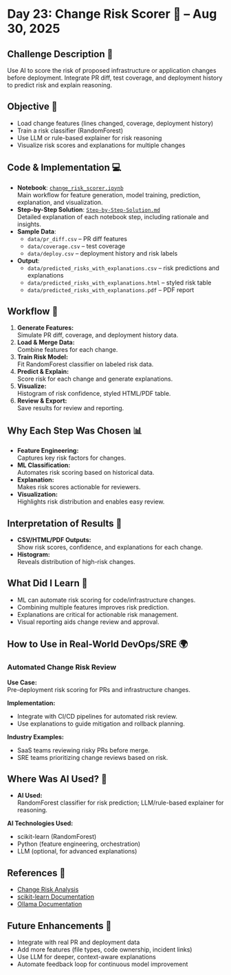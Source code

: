 # Day 23: Change Risk Scorer 🚦 – Aug 30, 2025

## Challenge Description 🎯
Use AI to score the risk of proposed infrastructure or application changes before deployment. Integrate PR diff, test coverage, and deployment history to predict risk and explain reasoning.

## Objective 🚀
- Load change features (lines changed, coverage, deployment history)
- Train a risk classifier (RandomForest)
- Use LLM or rule-based explainer for risk reasoning
- Visualize risk scores and explanations for multiple changes

## Code & Implementation 💻
- **Notebook**: [`change_risk_scorer.ipynb`](./change_risk_scorer.ipynb)  
  Main workflow for feature generation, model training, prediction, explanation, and visualization.
- **Step-by-Step Solution**: [`Step-by-Step-Solution.md`](./Step-by-Step-Solution.md)  
  Detailed explanation of each notebook step, including rationale and insights.
- **Sample Data**:  
  - `data/pr_diff.csv` – PR diff features  
  - `data/coverage.csv` – test coverage  
  - `data/deploy.csv` – deployment history and risk labels
- **Output**:  
  - `data/predicted_risks_with_explanations.csv` – risk predictions and explanations  
  - `data/predicted_risks_with_explanations.html` – styled risk table  
  - `data/predicted_risks_with_explanations.pdf` – PDF report

## Workflow 🔄

1. **Generate Features:**  
   Simulate PR diff, coverage, and deployment history data.
2. **Load & Merge Data:**  
   Combine features for each change.
3. **Train Risk Model:**  
   Fit RandomForest classifier on labeled risk data.
4. **Predict & Explain:**  
   Score risk for each change and generate explanations.
5. **Visualize:**  
   Histogram of risk confidence, styled HTML/PDF table.
6. **Review & Export:**  
   Save results for review and reporting.

## Why Each Step Was Chosen 📊
- **Feature Engineering:**  
  Captures key risk factors for changes.
- **ML Classification:**  
  Automates risk scoring based on historical data.
- **Explanation:**  
  Makes risk scores actionable for reviewers.
- **Visualization:**  
  Highlights risk distribution and enables easy review.

## Interpretation of Results 🧠
- **CSV/HTML/PDF Outputs:**  
  Show risk scores, confidence, and explanations for each change.
- **Histogram:**  
  Reveals distribution of high-risk changes.

## What Did I Learn 🧩
- ML can automate risk scoring for code/infrastructure changes.
- Combining multiple features improves risk prediction.
- Explanations are critical for actionable risk management.
- Visual reporting aids change review and approval.

## How to Use in Real-World DevOps/SRE 🌍

### Automated Change Risk Review
**Use Case:**  
Pre-deployment risk scoring for PRs and infrastructure changes.

**Implementation:**  
- Integrate with CI/CD pipelines for automated risk review.
- Use explanations to guide mitigation and rollback planning.

**Industry Examples:**  
- SaaS teams reviewing risky PRs before merge.
- SRE teams prioritizing change reviews based on risk.

## Where Was AI Used? 🤖

- **AI Used:**  
  RandomForest classifier for risk prediction; LLM/rule-based explainer for reasoning.

**AI Technologies Used:**  
- scikit-learn (RandomForest)
- Python (feature engineering, orchestration)
- LLM (optional, for advanced explanations)

## References 📖
- [Change Risk Analysis](https://sre.google/sre-book/change-management/)
- [scikit-learn Documentation](https://scikit-learn.org/stable/)
- [Ollama Documentation](https://ollama.com/docs)

## Future Enhancements 🚀
- Integrate with real PR and deployment data
- Add more features (file types, code ownership, incident links)
- Use LLM for deeper, context-aware explanations
- Automate feedback loop for continuous model improvement
